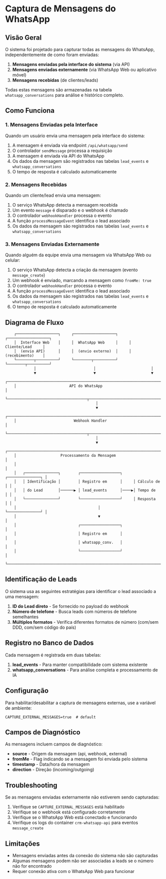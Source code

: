 # Captura de Mensagens do WhatsApp

## Visão Geral

O sistema foi projetado para capturar todas as mensagens do WhatsApp, independentemente de como foram enviadas:

1. **Mensagens enviadas pela interface do sistema** (via API)
2. **Mensagens enviadas externamente** (via WhatsApp Web ou aplicativo móvel)
3. **Mensagens recebidas** (de clientes/leads)

Todas estas mensagens são armazenadas na tabela `whatsapp_conversations` para análise e histórico completo.

## Como Funciona

### 1. Mensagens Enviadas pela Interface

Quando um usuário envia uma mensagem pela interface do sistema:

1. A mensagem é enviada via endpoint `/api/whatsapp/send`
2. O controlador `sendMessage` processa a requisição
3. A mensagem é enviada via API do WhatsApp
4. Os dados da mensagem são registrados nas tabelas `lead_events` e `whatsapp_conversations`
5. O tempo de resposta é calculado automaticamente

### 2. Mensagens Recebidas

Quando um cliente/lead envia uma mensagem:

1. O serviço WhatsApp detecta a mensagem recebida
2. Um evento `message` é disparado e o webhook é chamado
3. O controlador `webhookHandler` processa o evento
4. A função `processMessageEvent` identifica o lead associado
5. Os dados da mensagem são registrados nas tabelas `lead_events` e `whatsapp_conversations`

### 3. Mensagens Enviadas Externamente

Quando alguém da equipe envia uma mensagem via WhatsApp Web ou celular:

1. O serviço WhatsApp detecta a criação da mensagem (evento `message_create`)
2. Um webhook é enviado, marcando a mensagem como `fromMe: true`
3. O controlador `webhookHandler` processa o evento
4. A função `processMessageEvent` identifica o lead associado
5. Os dados da mensagem são registrados nas tabelas `lead_events` e `whatsapp_conversations`
6. O tempo de resposta é calculado automaticamente

## Diagrama de Fluxo

```
    ┌───────────────────┐     ┌───────────────────┐     ┌───────────────────┐
    │  Interface Web    │     │  WhatsApp Web     │     │  Cliente/Lead     │
    │  (envio API)      │     │  (envio externo)  │     │  (recebimento)    │
    └────────┬──────────┘     └────────┬──────────┘     └────────┬──────────┘
             │                          │                         │
             ▼                          ▼                         ▼
    ┌───────────────────────────────────────────────────────────────────────┐
    │                        API do WhatsApp                                 │
    └────────────────────────────────────┬──────────────────────────────────┘
                                         │
                                         ▼
    ┌───────────────────────────────────────────────────────────────────────┐
    │                          Webhook Handler                               │
    └────────────────────────────────────┬──────────────────────────────────┘
                                         │
                                         ▼
    ┌───────────────────────────────────────────────────────────────────────┐
    │                    Processamento da Mensagem                           │
    │                                                                        │
    │   ┌───────────────┐        ┌──────────────────┐     ┌───────────────┐ │
    │   │ Identificação │        │ Registro em      │     │ Cálculo de    │ │
    │   │ do Lead       │──────▶ │ lead_events      │────▶│ Tempo de      │ │
    │   └───────────────┘        └──────────────────┘     │ Resposta      │ │
    │                                     │                └───────────────┘ │
    │                                     ▼                                  │
    │                            ┌──────────────────┐                        │
    │                            │ Registro em      │                        │
    │                            │ whatsapp_conv.   │                        │
    │                            └──────────────────┘                        │
    └───────────────────────────────────────────────────────────────────────┘
```

## Identificação de Leads

O sistema usa as seguintes estratégias para identificar o lead associado a uma mensagem:

1. **ID do Lead direto** - Se fornecido no payload do webhook
2. **Número de telefone** - Busca leads com números de telefone semelhantes
3. **Múltiplos formatos** - Verifica diferentes formatos de número (com/sem DDD, com/sem código do país)

## Registro no Banco de Dados

Cada mensagem é registrada em duas tabelas:

1. **lead_events** - Para manter compatibilidade com sistema existente
2. **whatsapp_conversations** - Para análise completa e processamento de IA

## Configuração

Para habilitar/desabilitar a captura de mensagens externas, use a variável de ambiente:

```
CAPTURE_EXTERNAL_MESSAGES=true  # default
```

## Campos de Diagnóstico

As mensagens incluem campos de diagnóstico:

- **source** - Origem da mensagem (api, webhook, external)
- **fromMe** - Flag indicando se a mensagem foi enviada pelo sistema
- **timestamp** - Data/hora da mensagem
- **direction** - Direção (incoming/outgoing)

## Troubleshooting

Se as mensagens enviadas externamente não estiverem sendo capturadas:

1. Verifique se `CAPTURE_EXTERNAL_MESSAGES` está habilitado
2. Verifique se o webhook está configurado corretamente
3. Verifique se o WhatsApp Web está conectado e funcionando
4. Verifique os logs do container `crm-whatsapp-api` para eventos `message_create`

## Limitações

- Mensagens enviadas antes da conexão do sistema não são capturadas
- Algumas mensagens podem não ser associadas a leads se o número não for encontrado
- Requer conexão ativa com o WhatsApp Web para funcionar